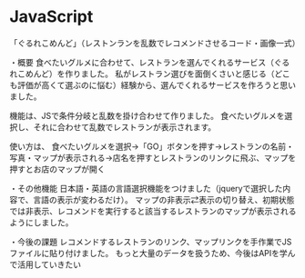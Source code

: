 # JavaScript
「ぐるれこめんど」（レストンランを乱数でレコメンドさせるコード・画像一式）

・概要
食べたいグルメに合わせて、レストランを選んでくれるサービス（ぐるれこめんど）を作りました。
私がレストラン選びを面倒くさいと感じる（どこも評価が高くて選ぶのに悩む）経験から、選んでくれるサービスを作ろうと思いました。

機能は、JSで条件分岐と乱数を掛け合わせて作りました。
食べたいグルメを選択し、それに合わせて乱数でレストランが表示されます。

使い方は、
食べたいグルメを選択→「GO」ボタンを押す→レストランの名前・写真・マップが表示される→店名を押すとレストランのリンクに飛ぶ、マップを押すとお店のマップが開く

・その他機能
日本語・英語の言語選択機能をつけました（jqueryで選択した内容で、言語の表示が変わるだけ）。
マップの非表示⇄表示の切り替え、初期状態では非表示、レコメンドを実行すると該当するレストランのマップが表示されるようにしました。

・今後の課題
レコメンドするレストランのリンク、マップリンクを手作業でJSファイルに貼り付けました。
もっと大量のデータを扱うため、今後はAPIを学んで活用していきたい
